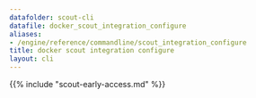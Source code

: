 ```yaml
---
datafolder: scout-cli
datafile: docker_scout_integration_configure
aliases:
- /engine/reference/commandline/scout_integration_configure
title: docker scout integration configure
layout: cli
---
```


<!--
This page is automatically generated from Docker's source code. If you want to
suggest a change to the text that appears here, open a ticket in the source
repository on GitHub:

https://github.com/docker/scout-cli
-->

{{% include "scout-early-access.md" %}}

